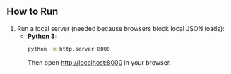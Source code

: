 
## How to Run
1. Run a local server (needed because browsers block local JSON loads):  
   - **Python 3:**  
     ```bash
     python -m http.server 8000
     ```  
     Then open [http://localhost:8000](http://localhost:8000) in your browser.
